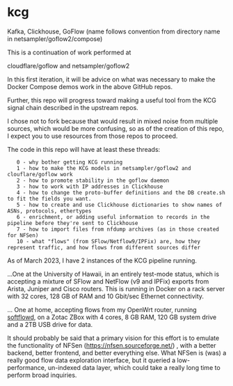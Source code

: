 # kcg
Kafka, Clickhouse, GoFlow (name follows convention from directory name in netsampler/goflow2/compose)

This is a continuation of work performed at 
  
  cloudflare/goflow
  and
  netsampler/goflow2
  
  In this first iteration, it will be advice on what was necessary to make the Docker Compose demos work in the above GitHub repos. 
  
  Further, this repo will progress toward making a useful tool from the KCG signal chain described in the upstream repos. 
  
  I chose not to fork because that would result in mixed noise from multiple sources, which would be more confusing, so as of the creation of this repo, I expect you to use resources from those repos to proceed.
  
  The code in this repo will have at least these threads:
       
       0 - why bother getting KCG running
       1 - how to make the KCG models in netsampler/goflow2 and clouflare/goflow work
       2 - how to promote stability in the goflow daemon
       3 - how to work with IP addresses in Clickhouse
       4 - how to change the proto-buffer definitions and the DB create.sh to fit the fields you want. 
       5 - how to create and use Clickhouse dictionaries to show names of ASNs, protocols, ethertypes
       6 - enrichment, or adding useful information to records in the pipeline before they're sent to Clickhouse
       7 - how to import files from nfdump archives (as in those created for NFSen)
       10 - what "flows" (from SFlow/Netflow9/IPFix) are, how they represent traffic, and how flows from different sources differ
       
 As of March 2023, I have 2 instances of the KCG pipeline running. 
 
 ...One at the University of Hawaii, in an entirely test-mode status, which is accepting a mixture of SFlow and NetFlow (v9 and IPFix) exports from Arista, Juniper and Cisco routers. This is running in Docker on a rack server with 32 cores, 128 GB of RAM and 10 Gbit/sec Ethernet connectivity.
 
 ... One at home, accepting flows from my OpenWrt router, running [softflowd](https://github.com/irino/softflowd), on a Zotac ZBox with 4 cores, 8 GB RAM, 120 GB system drive and a 2TB USB drive for data. 
 
It should probably be said that a primary vision for this effort is to emulate the functionality of NFSen (https://nfsen.sourceforge.net/) , with a better backend, better frontend, and better everything else. What NFSen is (was) a really good flow data exploration interface, but it queried a low-performance, un-indexed data layer, which could take a really long time to perform broad inquiries.
